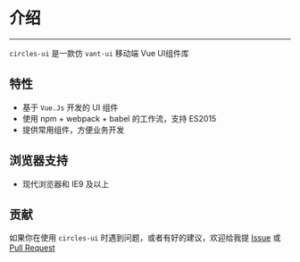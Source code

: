 # 介绍

----

`circles-ui` 是一款仿 `vant-ui` 移动端 Vue UI组件库

## 特性

- 基于 `Vue.Js` 开发的 UI 组件
- 使用 npm + webpack + babel 的工作流，支持 ES2015
- 提供常用组件，方便业务开发

## 浏览器支持

- 现代浏览器和 IE9 及以上


## 贡献

如果你在使用 `circles-ui` 时遇到问题，或者有好的建议，欢迎给我提 [Issue](https://github.com/sudong0701/circles-ui/issues) 或 [Pull Request](https://github.com/sudong0701/circles-ui/pulls)